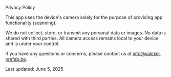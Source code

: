Privacy Policy

This app uses the device's camera solely for the purpose of providing app functionality (scanning).

We do not collect, store, or transmit any personal data or images.
No data is shared with third parties.
All camera access remains local to your device and is under your control.

If you have any questions or concerns, please contact us at info@valcke-prefab.be.

Last updated: June 5, 2025